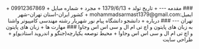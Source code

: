 <div dir="rtl">
### مقدمه
---
+ تاریخ تولد
+ 1379/6/13
+ مجرد
+ شماره مبایل
+ 09912367869
+ ایمیل:mohammadsarmast1379@gmail.com
+ کشور ایران-استان تهران-شهر تهران
---
### درباره
+ دانشجو دانشگاه پیام نور شهریار رشته مهندسی کامپیوتر واشنا به زبان های پایتون و اچ تی ام ال و سی اس اس وجاوا
### مهارت ها
+ زبان های پایتون و اچ تی ام ال و سی اس اس وجاوا
+ محیط توصعه یکپارچه(جنگو و اندروید استادیو)و 
+ طراحی سایت
  </div>
